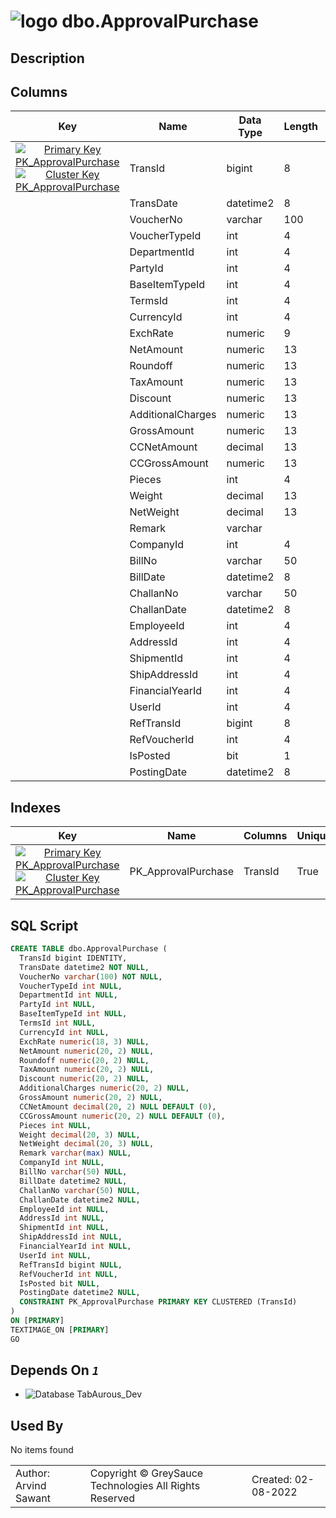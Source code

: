 

# ![logo](../../../../../Images/table64.svg) dbo.ApprovalPurchase

## <a name="#Description"></a>Description
> 
## <a name="#Columns"></a>Columns
|Key|Name|Data Type|Length|Precision|Scale|Not Null|Identity|Rule|Default|Computed|Persisted|Description|
|:---:|---|---|---|---|---|---|---|---|---|---|---|---|
|[![Primary Key PK_ApprovalPurchase](../../../../../Images/primarykey.svg)](#Indexes)[![Cluster Key PK_ApprovalPurchase](../../../../../Images/Cluster.svg)](#Indexes)|TransId|bigint|8|19|0|True|1 - 1|||False|False||
||TransDate|datetime2|8|27|7|True||||False|False||
||VoucherNo|varchar|100|0|0|True||||False|False||
||VoucherTypeId|int|4|10|0|False||||False|False||
||DepartmentId|int|4|10|0|False||||False|False||
||PartyId|int|4|10|0|False||||False|False||
||BaseItemTypeId|int|4|10|0|False||||False|False||
||TermsId|int|4|10|0|False||||False|False||
||CurrencyId|int|4|10|0|False||||False|False||
||ExchRate|numeric|9|18|3|False||||False|False||
||NetAmount|numeric|13|20|2|False||||False|False||
||Roundoff|numeric|13|20|2|False||||False|False||
||TaxAmount|numeric|13|20|2|False||||False|False||
||Discount|numeric|13|20|2|False||||False|False||
||AdditionalCharges|numeric|13|20|2|False||||False|False||
||GrossAmount|numeric|13|20|2|False||||False|False||
||CCNetAmount|decimal|13|20|2|False|||(0)|False|False||
||CCGrossAmount|numeric|13|20|2|False|||(0)|False|False||
||Pieces|int|4|10|0|False||||False|False||
||Weight|decimal|13|20|3|False||||False|False||
||NetWeight|decimal|13|20|3|False||||False|False||
||Remark|varchar||0|0|False||||False|False||
||CompanyId|int|4|10|0|False||||False|False||
||BillNo|varchar|50|0|0|False||||False|False||
||BillDate|datetime2|8|27|7|False||||False|False||
||ChallanNo|varchar|50|0|0|False||||False|False||
||ChallanDate|datetime2|8|27|7|False||||False|False||
||EmployeeId|int|4|10|0|False||||False|False||
||AddressId|int|4|10|0|False||||False|False||
||ShipmentId|int|4|10|0|False||||False|False||
||ShipAddressId|int|4|10|0|False||||False|False||
||FinancialYearId|int|4|10|0|False||||False|False||
||UserId|int|4|10|0|False||||False|False||
||RefTransId|bigint|8|19|0|False||||False|False||
||RefVoucherId|int|4|10|0|False||||False|False||
||IsPosted|bit|1|1|0|False||||False|False||
||PostingDate|datetime2|8|27|7|False||||False|False||

## <a name="#Indexes"></a>Indexes
|Key|Name|Columns|Unique|Type|Description|
|:---:|---|---|---|---|---|
|[![Primary Key PK_ApprovalPurchase](../../../../../Images/primarykey.svg)](#Indexes)[![Cluster Key PK_ApprovalPurchase](../../../../../Images/Cluster.svg)](#Indexes)|PK_ApprovalPurchase|TransId|True|||

## <a name="#SqlScript"></a>SQL Script
```SQL
CREATE TABLE dbo.ApprovalPurchase (
  TransId bigint IDENTITY,
  TransDate datetime2 NOT NULL,
  VoucherNo varchar(100) NOT NULL,
  VoucherTypeId int NULL,
  DepartmentId int NULL,
  PartyId int NULL,
  BaseItemTypeId int NULL,
  TermsId int NULL,
  CurrencyId int NULL,
  ExchRate numeric(18, 3) NULL,
  NetAmount numeric(20, 2) NULL,
  Roundoff numeric(20, 2) NULL,
  TaxAmount numeric(20, 2) NULL,
  Discount numeric(20, 2) NULL,
  AdditionalCharges numeric(20, 2) NULL,
  GrossAmount numeric(20, 2) NULL,
  CCNetAmount decimal(20, 2) NULL DEFAULT (0),
  CCGrossAmount numeric(20, 2) NULL DEFAULT (0),
  Pieces int NULL,
  Weight decimal(20, 3) NULL,
  NetWeight decimal(20, 3) NULL,
  Remark varchar(max) NULL,
  CompanyId int NULL,
  BillNo varchar(50) NULL,
  BillDate datetime2 NULL,
  ChallanNo varchar(50) NULL,
  ChallanDate datetime2 NULL,
  EmployeeId int NULL,
  AddressId int NULL,
  ShipmentId int NULL,
  ShipAddressId int NULL,
  FinancialYearId int NULL,
  UserId int NULL,
  RefTransId bigint NULL,
  RefVoucherId int NULL,
  IsPosted bit NULL,
  PostingDate datetime2 NULL,
  CONSTRAINT PK_ApprovalPurchase PRIMARY KEY CLUSTERED (TransId)
)
ON [PRIMARY]
TEXTIMAGE_ON [PRIMARY]
GO
```

## <a name="#DependsOn"></a>Depends On _`1`_
- ![Database](../../../../../Images/database.svg) TabAurous_Dev


## <a name="#UsedBy"></a>Used By
No items found

||||
|---|---|---|
|Author: Arvind Sawant|Copyright © GreySauce Technologies All Rights Reserved|Created: 02-08-2022|